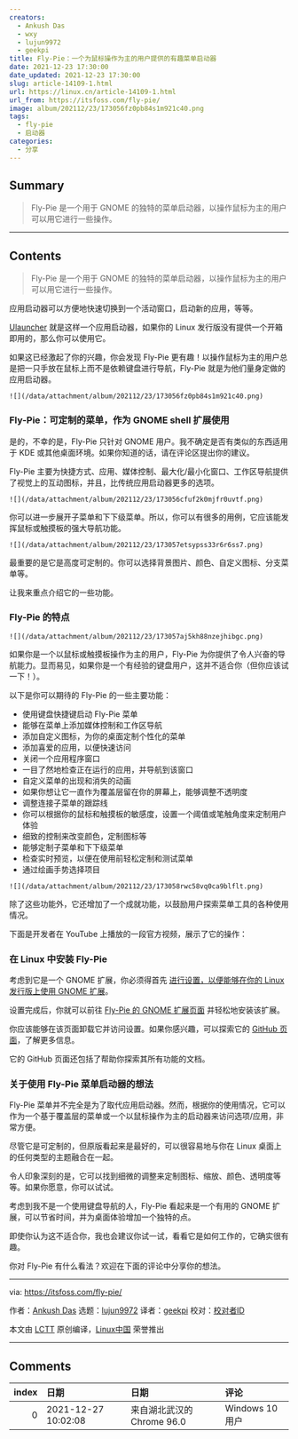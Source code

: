 ```yaml
---
creators:
  - Ankush Das
  - wxy
  - lujun9972
  - geekpi
title: Fly-Pie：一个为鼠标操作为主的用户提供的有趣菜单启动器
date: 2021-12-23 17:30:00
date_updated: 2021-12-23 17:30:00
slug: article-14109-1.html
url: https://linux.cn/article-14109-1.html
url_from: https://itsfoss.com/fly-pie/
image: album/202112/23/173056fz0pb84s1m921c40.png
tags:
  - fly-pie
  - 启动器
categories:
  - 分享
---
```


## Summary

> Fly-Pie 是一个用于 GNOME 的独特的菜单启动器，以操作鼠标为主的用户可以用它进行一些操作。

***

<!-- more -->

## Contents

> 
> Fly-Pie 是一个用于 GNOME 的独特的菜单启动器，以操作鼠标为主的用户可以用它进行一些操作。
> 
> 
> 

应用启动器可以方便地快速切换到一个活动窗口，启动新的应用，等等。

[Ulauncher](https://itsfoss.com/ulauncher/) 就是这样一个应用启动器，如果你的 Linux 发行版没有提供一个开箱即用的，那么你可以使用它。

如果这已经激起了你的兴趣，你会发现 Fly-Pie 更有趣！以操作鼠标为主的用户总是把一只手放在鼠标上而不是依赖键盘进行导航，Fly-Pie 就是为他们量身定做的应用启动器。

`![](/data/attachment/album/202112/23/173056fz0pb84s1m921c40.png)`

### Fly-Pie：可定制的菜单，作为 GNOME shell 扩展使用

是的，不幸的是，Fly-Pie 只针对 GNOME 用户。我不确定是否有类似的东西适用于 KDE 或其他桌面环境。如果你知道的话，请在评论区提出你的建议。

Fly-Pie 主要为快捷方式、应用、媒体控制、最大化/最小化窗口、工作区导航提供了视觉上的互动图标，并且，比传统应用启动器更多的选项。

`![](/data/attachment/album/202112/23/173056cfuf2k0mjfr0uvtf.png)`

你可以进一步展开子菜单和下下级菜单。所以，你可以有很多的用例，它应该能发挥鼠标或触摸板的强大导航功能。

`![](/data/attachment/album/202112/23/173057etsypss33r6r6ss7.png)`

最重要的是它是高度可定制的。你可以选择背景图片、颜色、自定义图标、分支菜单等。

让我来重点介绍它的一些功能。

### Fly-Pie 的特点

`![](/data/attachment/album/202112/23/173057aj5kh88nzejhibgc.png)`

如果你是一个以鼠标或触摸板操作为主的用户，Fly-Pie 为你提供了令人兴奋的导航能力。显而易见，如果你是一个有经验的键盘用户，这并不适合你（但你应该试一下！）。

以下是你可以期待的 Fly-Pie 的一些主要功能：

* 使用键盘快捷键启动 Fly-Pie 菜单
* 能够在菜单上添加媒体控制和工作区导航
* 添加自定义图标，为你的桌面定制个性化的菜单
* 添加喜爱的应用，以便快速访问
* 关闭一个应用程序窗口
* 一目了然地检查正在运行的应用，并导航到该窗口
* 自定义菜单的出现和消失的动画
* 如果你想让它一直作为覆盖层留在你的屏幕上，能够调整不透明度
* 调整连接子菜单的跟踪线
* 你可以根据你的鼠标和触摸板的敏感度，设置一个阈值或笔触角度来定制用户体验
* 细致的控制来改变颜色，定制图标等
* 能够定制子菜单和下下级菜单
* 检查实时预览，以便在使用前轻松定制和测试菜单
* 通过绘画手势选择项目

`![](/data/attachment/album/202112/23/173058rwc58vq0ca9blflt.png)`

除了这些功能外，它还增加了一个成就功能，以鼓励用户探索菜单工具的各种使用情况。

下面是开发者在 YouTube 上播放的一段官方视频，展示了它的操作：

### 在 Linux 中安装 Fly-Pie

考虑到它是一个 GNOME 扩展，你必须得首先 [进行设置，以便能够在你的 Linux 发行版上使用 GNOME 扩展](https://itsfoss.com/gnome-shell-extensions/)。

设置完成后，你就可以前往 [Fly-Pie 的 GNOME 扩展页面](https://extensions.gnome.org/extension/3433/fly-pie/) 并轻松地安装该扩展。

你应该能够在该页面卸载它并访问设置。如果你感兴趣，可以探索它的 [GitHub 页面](https://github.com/Schneegans/Fly-Pie)，了解更多信息。

它的 GitHub 页面还包括了帮助你探索其所有功能的文档。

### 关于使用 Fly-Pie 菜单启动器的想法

Fly-Pie 菜单并不完全是为了取代应用启动器。然而，根据你的使用情况，它可以作为一个基于覆盖层的菜单或一个以鼠标操作为主的启动器来访问选项/应用，非常方便。

尽管它是可定制的，但原版看起来是最好的，可以很容易地与你在 Linux 桌面上的任何类型的主题融合在一起。

令人印象深刻的是，它可以找到细微的调整来定制图标、缩放、颜色、透明度等等。如果你愿意，你可以试试。

考虑到我不是一个使用键盘导航的人，Fly-Pie 看起来是一个有用的 GNOME 扩展，可以节省时间，并为桌面体验增加一个独特的点。

即使你认为这不适合你，我也会建议你试一试，看看它是如何工作的，它确实很有趣。

你对 Fly-Pie 有什么看法？欢迎在下面的评论中分享你的想法。

---

via: <https://itsfoss.com/fly-pie/>

作者：[Ankush Das](https://itsfoss.com/author/ankush/) 选题：[lujun9972](https://github.com/lujun9972) 译者：[geekpi](https://github.com/geekpi) 校对：[校对者ID](https://github.com/%E6%A0%A1%E5%AF%B9%E8%80%85ID)

本文由 [LCTT](https://github.com/LCTT/TranslateProject) 原创编译，[Linux中国](https://linux.cn/) 荣誉推出

***

## Comments

|   index | 日期                | 日期                                       | 评论   |
|--------:|:--------------------|:-------------------------------------------|:-------|
|       0 | 2021-12-27 10:02:08 | 来自湖北武汉的 Chrome 96.0|Windows 10 用户 | 挺有趣 |
